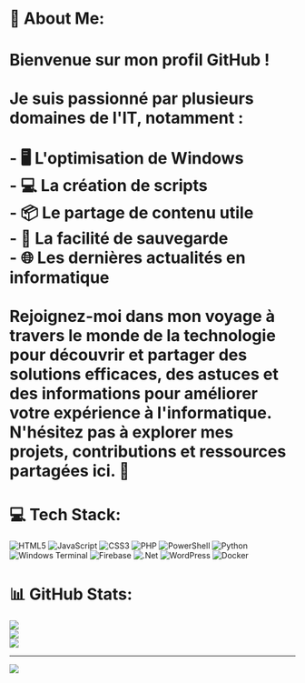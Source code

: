 # 💫 About Me:
# Bienvenue sur mon profil GitHub !<br><br>Je suis passionné par plusieurs domaines de l'IT, notamment :<br><br>- 🖥️ L'optimisation de Windows<br>- 💻 La création de scripts<br>- 📦 Le partage de contenu utile<br>- 💾 La facilité de sauvegarde<br>- 🌐 Les dernières actualités en informatique<br><br>Rejoignez-moi dans mon voyage à travers le monde de la technologie pour découvrir et partager des solutions efficaces, des astuces et des informations pour améliorer votre expérience à l'informatique. N'hésitez pas à explorer mes projets, contributions et ressources partagées ici. 🚀<br>


# 💻 Tech Stack:
![HTML5](https://img.shields.io/badge/html5-%23E34F26.svg?style=for-the-badge&logo=html5&logoColor=white) ![JavaScript](https://img.shields.io/badge/javascript-%23323330.svg?style=for-the-badge&logo=javascript&logoColor=%23F7DF1E) ![CSS3](https://img.shields.io/badge/css3-%231572B6.svg?style=for-the-badge&logo=css3&logoColor=white) ![PHP](https://img.shields.io/badge/php-%23777BB4.svg?style=for-the-badge&logo=php&logoColor=white) ![PowerShell](https://img.shields.io/badge/PowerShell-%235391FE.svg?style=for-the-badge&logo=powershell&logoColor=white) ![Python](https://img.shields.io/badge/python-3670A0?style=for-the-badge&logo=python&logoColor=ffdd54) ![Windows Terminal](https://img.shields.io/badge/Windows%20Terminal-%234D4D4D.svg?style=for-the-badge&logo=windows-terminal&logoColor=white) ![Firebase](https://img.shields.io/badge/firebase-%23039BE5.svg?style=for-the-badge&logo=firebase) ![.Net](https://img.shields.io/badge/.NET-5C2D91?style=for-the-badge&logo=.net&logoColor=white) ![WordPress](https://img.shields.io/badge/WordPress-%23117AC9.svg?style=for-the-badge&logo=WordPress&logoColor=white) ![Docker](https://img.shields.io/badge/docker-%230db7ed.svg?style=for-the-badge&logo=docker&logoColor=white)
# 📊 GitHub Stats:
![](https://github-readme-stats.vercel.app/api?username=freezdid&theme=dracula&hide_border=false&include_all_commits=false&count_private=false)<br/>
![](https://github-readme-streak-stats.herokuapp.com/?user=freezdid&theme=dracula&hide_border=false)<br/>
![](https://github-readme-stats.vercel.app/api/top-langs/?username=freezdid&theme=dracula&hide_border=false&include_all_commits=false&count_private=false&layout=compact)

---
[![](https://visitcount.itsvg.in/api?id=freezdid&icon=9&color=3)](https://visitcount.itsvg.in)

<!-- Proudly created with GPRM ( https://gprm.itsvg.in ) -->
